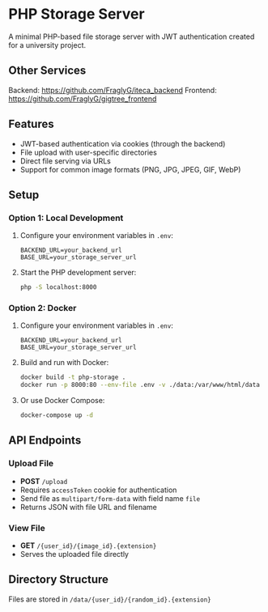 # PHP Storage Server

A minimal PHP-based file storage server with JWT authentication created for a university project.

## Other Services

Backend: https://github.com/FraglyG/iteca_backend
Frontend: https://github.com/FraglyG/gigtree_frontend

## Features

- JWT-based authentication via cookies (through the backend)
- File upload with user-specific directories
- Direct file serving via URLs
- Support for common image formats (PNG, JPG, JPEG, GIF, WebP)

## Setup

### Option 1: Local Development
1. Configure your environment variables in `.env`:
   ```
   BACKEND_URL=your_backend_url
   BASE_URL=your_storage_server_url
   ```

2. Start the PHP development server:
   ```bash
   php -S localhost:8000
   ```

### Option 2: Docker
1. Configure your environment variables in `.env`:
   ```
   BACKEND_URL=your_backend_url
   BASE_URL=your_storage_server_url
   ```

2. Build and run with Docker:
   ```bash
   docker build -t php-storage .
   docker run -p 8000:80 --env-file .env -v ./data:/var/www/html/data php-storage
   ```

3. Or use Docker Compose:
   ```bash
   docker-compose up -d
   ```

## API Endpoints

### Upload File
- **POST** `/upload`
- Requires `accessToken` cookie for authentication
- Send file as `multipart/form-data` with field name `file`
- Returns JSON with file URL and filename

### View File
- **GET** `/{user_id}/{image_id}.{extension}`
- Serves the uploaded file directly

## Directory Structure

Files are stored in `/data/{user_id}/{random_id}.{extension}`

